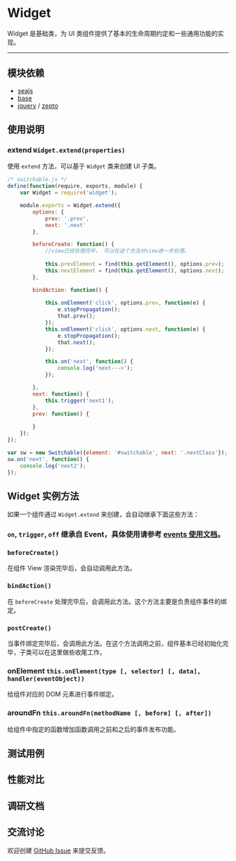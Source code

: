 
# Widget 

Widget 是基础类，为 UI 类组件提供了基本的生命周期约定和一些通用功能的实现。

---


## 模块依赖

 - [seajs](seajs/README.md)
 - [base](base/README.md)
 - [jquery](jquery/README.md) / [zepto](zepto/README.md)


## 使用说明


### extend `Widget.extend(properties)`

使用 `extend` 方法，可以基于 `Widget` 类来创建 UI 子类。

```js
/* switchable.js */
define(function(require, exports, module) {
    var Widget = require('widget');

    module.exports = Widget.extend({
        options: {
            prev: '.prev',
            next: '.next'
        },

        beforeCreate: function() {
            //view已经处理完毕， 可以在这个方法对view进一步处理。
            
            this.prevElement = find(this.getElement(), options.prev); 
            this.nextElement = find(this.getElement(), options.next);
        },

        bindAction: function() {
            
            this.onElement('click', options.prev, function(e) {
                e.stopPropagation();
                that.prev();
            });
            this.onElement('click', options.next, function(e) {
                e.stopPropagation();
                that.next();
            });

            this.on('next', function() {
                console.log('next--->');
            });

        },
        next: function() {
            this.trigger('next1'); 
        },
        prev: function() {
        
        }
    });
});

var sw = new Switchable({element: '#switchable', next: '.nextClass'});
sw.on('next', function() {
    console.log('next2');
});

```


## Widget 实例方法

如果一个组件通过 `Widget.extend` 来创建，会自动继承下面这些方法：


### `on`, `trigger`, `off` 继承自 Event，具体使用请参考 [events 使用文档](events/README.md)。


### `beforeCreate()`

在组件 View 渲染完毕后，会自动调用此方法。


### `bindAction()`

在 `beforeCreate` 处理完毕后，会调用此方法。这个方法主要是负责组件事件的绑定。


### `postCreate()`

当事件绑定完毕后，会调用此方法。在这个方法调用之前，组件基本已经初始化完毕，子类可以在这里做些收尾工作。


### onElement `this.onElement(type [, selector] [, data], handler(eventObject))`

给组件对应的 DOM 元素进行事件绑定。


### aroundFn `this.aroundFn(methodName [, before] [, after])`

给组件中指定的函数增加函数调用之前和之后的事件发布功能。



## 测试用例



## 性能对比



## 调研文档



## 交流讨论

欢迎创建
[GitHub Issue](https://github.com/alipay/arale/issues/new)
来提交反馈。


